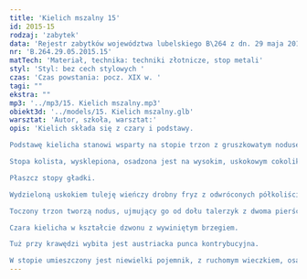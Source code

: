 ```yaml
---
title: 'Kielich mszalny 15'
id: 2015-15
rodzaj: 'zabytek'
data: 'Rejestr zabytków województwa lubelskiego B\264 z dn. 29 maja 2015 r.'
nr: 'B.264.29.05.2015.15'
matTech: 'Materiał, technika: techniki złotnicze, stop metali'
styl: 'Styl: bez cech stylowych '
czas: 'Czas powstania: pocz. XIX w. '
tagi: ""
ekstra: ""
mp3: '../mp3/15. Kielich mszalny.mp3'
obiekt3d: '../models/15. Kielich mszalny.glb'
warsztat: 'Autor, szkoła, warsztat:'
opis: 'Kielich składa się z czary i podstawy. 

Podstawę kielicha stanowi wsparty na stopie trzon z gruszkowatym nodusem. 

Stopa kolista, wysklepiona, osadzona jest na wysokim, uskokowym cokoliku. 

Płaszcz stopy gładki. 

Wydzieloną uskokiem tuleję wieńczy drobny fryz z odwróconych półkoliście zamkniętych liści. 

Toczony trzon tworzą nodus, ujmujący go od dołu talerzyk z dwoma pierścieniami, natomiast od góry pojedynczy pierścień. 

Czara kielicha w kształcie dzwonu z wywiniętym brzegiem. 

Tuż przy krawędzi wybita jest austriacka punca kontrybucyjna. 

W stopie umieszczony jest niewielki pojemnik, z ruchomym wieczkiem, osadzonym na zawiasie i zamykany niewielkim haczykiem.'
---
```





